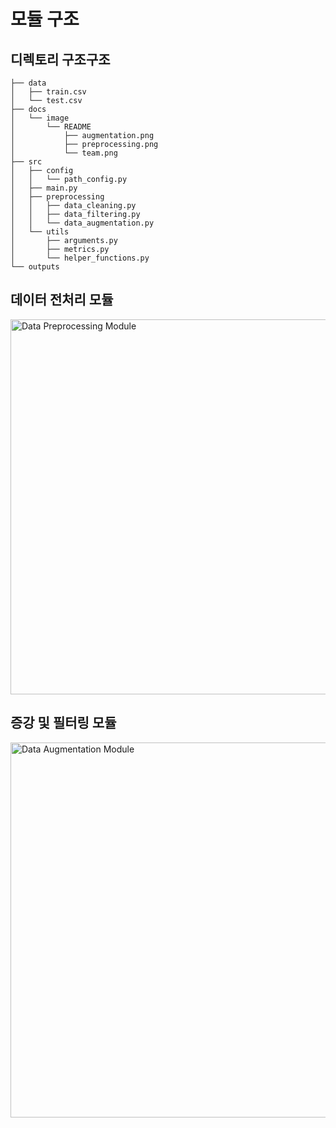 # 모듈 구조

## 디렉토리 구조구조

```text
├── data
│   ├── train.csv
│   └── test.csv
├── docs
│   └── image
│       └── README
│           ├── augmentation.png
│           ├── preprocessing.png
│           └── team.png
├── src
│   ├── config
│   │   └── path_config.py
│   ├── main.py
│   ├── preprocessing
│   │   ├── data_cleaning.py
│   │   ├── data_filtering.py
│   │   └── data_augmentation.py
│   └── utils
│       ├── arguments.py
│       ├── metrics.py
│       └── helper_functions.py
└── outputs
```

## 데이터 전처리 모듈

<img src="./docs/image/README/preprocessing.png" alt="Data Preprocessing Module" width="600">

## 증강 및 필터링 모듈

<img src="./docs/image/README/augmentation.png" alt="Data Augmentation Module" width="600">
